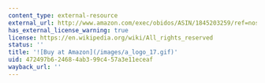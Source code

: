 ```yaml
---
content_type: external-resource
external_url: http://www.amazon.com/exec/obidos/ASIN/1845203259/ref=nosim/mitopencourse-20
has_external_license_warning: true
license: https://en.wikipedia.org/wiki/All_rights_reserved
status: ''
title: '![Buy at Amazon](/images/a_logo_17.gif)'
uid: 472497b6-2468-4ab3-99c4-57a3e11eceaf
wayback_url: ''
---
```


